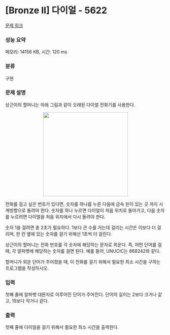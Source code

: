 # [Bronze II] 다이얼 - 5622 

[문제 링크](https://www.acmicpc.net/problem/5622) 

### 성능 요약

메모리: 14156 KB, 시간: 120 ms

### 분류

구현

### 문제 설명

<p>상근이의 할머니는 아래 그림과 같이 오래된 다이얼 전화기를 사용한다.</p>

<p style="text-align: center;"><img alt="" src="https://upload.acmicpc.net/9c88dd24-3a4c-4a09-bc50-e6496958214d/-/preview/" style="width: 267px; height: 265px;"></p>

<p>전화를 걸고 싶은 번호가 있다면, 숫자를 하나를 누른 다음에 금속 핀이 있는 곳 까지 시계방향으로 돌려야 한다. 숫자를 하나 누르면 다이얼이 처음 위치로 돌아가고, 다음 숫자를 누르려면 다이얼을 처음 위치에서 다시 돌려야 한다.</p>

<p>숫자 1을 걸려면 총 2초가 필요하다. 1보다 큰 수를 거는데 걸리는 시간은 이보다 더 걸리며, 한 칸 옆에 있는 숫자를 걸기 위해선 1초씩 더 걸린다.</p>

<p>상근이의 할머니는 전화 번호를 각 숫자에 해당하는 문자로 외운다. 즉, 어떤 단어를 걸 때, 각 알파벳에 해당하는 숫자를 걸면 된다. 예를 들어, UNUCIC는 868242와 같다.</p>

<p>할머니가 외운 단어가 주어졌을 때, 이 전화를 걸기 위해서 필요한 최소 시간을 구하는 프로그램을 작성하시오.</p>

### 입력 

 <p>첫째 줄에 알파벳 대문자로 이루어진 단어가 주어진다. 단어의 길이는 2보다 크거나 같고, 15보다 작거나 같다.</p>

### 출력 

 <p>첫째 줄에 다이얼을 걸기 위해서 필요한 최소 시간을 출력한다.</p>

